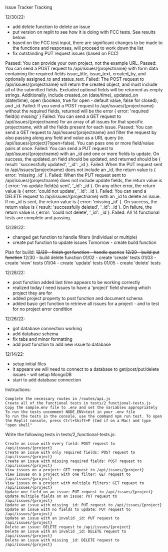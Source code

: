 Issue Tracker
Tracking

12/30/22:
- add delete function to delete an issue
- put version on replit to see how it is doing with FCC tests.  See results below:
- based on the FCC test input, there are significant changes to be made to the functions and responses, will proceed to work down the list
- fix outstanding PUT request issues (based on FCC)

Passed: You can provide your own project, not the example URL.
Passed: You can send a POST request to /api/issues/{projectname} with form data containing the required fields issue_title, issue_text, created_by, and optionally assigned_to and status_text.
Failed: The POST request to /api/issues/{projectname} will return the created object, and must include all of the submitted fields. Excluded optional fields will be returned as empty strings. Additionally, include created_on (date/time), updated_on (date/time), open (boolean, true for open - default value, false for closed), and _id.
Failed: If you send a POST request to /api/issues/{projectname} without the required fields, returned will be the error { error: 'required field(s) missing' }
Failed: You can send a GET request to /api/issues/{projectname} for an array of all issues for that specific projectname, with all the fields present for each issue.
Passed: You can send a GET request to /api/issues/{projectname} and filter the request by also passing along any field and value as a URL query (ie. /api/issues/{project}?open=false). You can pass one or more field/value pairs at once.
Failed: You can send a PUT request to /api/issues/{projectname} with an _id and one or more fields to update. On success, the updated_on field should be updated, and returned should be {  result: 'successfully updated', '_id': _id }.
Failed: When the PUT request sent to /api/issues/{projectname} does not include an _id, the return value is { error: 'missing _id' }.
Failed: When the PUT request sent to /api/issues/{projectname} does not include update fields, the return value is { error: 'no update field(s) sent', '_id': _id }. On any other error, the return value is { error: 'could not update', '_id': _id }.
Failed: You can send a DELETE request to /api/issues/{projectname} with an _id to delete an issue. If no _id is sent, the return value is { error: 'missing _id' }. On success, the return value is { result: 'successfully deleted', '_id': _id }. On failure, the return value is { error: 'could not delete', '_id': _id }.
Failed: All 14 functional tests are complete and passing.

12/29/22:
- changed get function to handle filters (individual or multiple) 
- create put function to update issues
Tomorrow - create build function

Plan for buiild:
~~12/29 - finish get function - handle queries~~
~~12/29 - build put function~~
12/30 - build delete function
01/02 - create 'create' tests
01/03 - create 'view' tests
01/04 - create 'update' tests
01/05 - create 'delete' tests

12/28/22:
- post function added last time appears to be working correctly
- realized today I need issues to have a 'project' field showing which project they are for
- added project property to post function and document schema
- added basic get function to retrieve all issues for a project - and to test for no project error condition

12/26/22:
- got database connection working
- add database schema
- fix tabs and minor formatting
- add post function to add new issue to database

12/14/22:
- setup initial files
- it appears we will need to connect to a database to get/post/put/delete issues - will setup MongoDB
- start to add database connection

Instructions:

    Complete the necessary routes in /routes/api.js
    Create all of the functional tests in tests/2_functional-tests.js
    Copy the sample.env file to .env and set the variables appropriately
    To run the tests uncomment NODE_ENV=test in your .env file
    To run the tests in the console, use the command npm run test. To open the Replit console, press Ctrl+Shift+P (Cmd if on a Mac) and type "open shell"

Write the following tests in tests/2_functional-tests.js:

    Create an issue with every field: POST request to /api/issues/{project}
    Create an issue with only required fields: POST request to /api/issues/{project}
    Create an issue with missing required fields: POST request to /api/issues/{project}
    View issues on a project: GET request to /api/issues/{project}
    View issues on a project with one filter: GET request to /api/issues/{project}
    View issues on a project with multiple filters: GET request to /api/issues/{project}
    Update one field on an issue: PUT request to /api/issues/{project}
    Update multiple fields on an issue: PUT request to /api/issues/{project}
    Update an issue with missing _id: PUT request to /api/issues/{project}
    Update an issue with no fields to update: PUT request to /api/issues/{project}
    Update an issue with an invalid _id: PUT request to /api/issues/{project}
    Delete an issue: DELETE request to /api/issues/{project}
    Delete an issue with an invalid _id: DELETE request to /api/issues/{project}
    Delete an issue with missing _id: DELETE request to /api/issues/{project}


